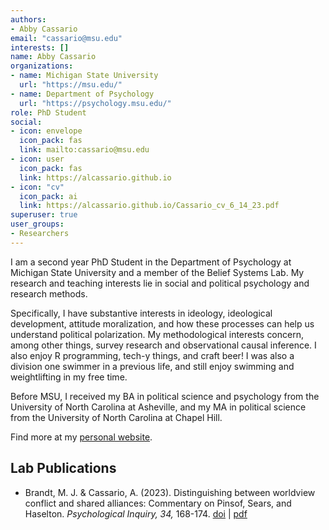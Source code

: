 ```yaml
---
authors:
- Abby Cassario
email: "cassario@msu.edu"
interests: []
name: Abby Cassario
organizations:
- name: Michigan State University
  url: "https://msu.edu/"
- name: Department of Psychology
  url: "https://psychology.msu.edu/"
role: PhD Student
social:
- icon: envelope
  icon_pack: fas
  link: mailto:cassario@msu.edu
- icon: user
  icon_pack: fas
  link: https://alcassario.github.io
- icon: "cv"
  icon_pack: ai
  link: https://alcassario.github.io/Cassario_cv_6_14_23.pdf
superuser: true
user_groups:
- Researchers
---
```


I am a second year PhD Student in the Department of Psychology at Michigan State University and a member of the Belief Systems Lab. My research and teaching interests lie in social and political psychology and research methods.

Specifically, I have substantive interests in ideology, ideological development, attitude moralization, and how these processes can help us understand political polarization. My methodological interests concern, among other things, survey research and observational causal inference. I also enjoy R programming, tech-y things, and craft beer! I was also a division one swimmer in a previous life, and still enjoy swimming and weightlifting in my free time.

Before MSU, I received my BA in political science and psychology from the University of North Carolina at Asheville, and my MA in political science from the University of North Carolina at Chapel Hill.

Find more at my [personal website](https://alcassario.github.io).

## Lab Publications

<ul>
<li>
Brandt, M. J. & Cassario, A. (2023). Distinguishing between worldview
conflict and shared alliances: Commentary on Pinsof, Sears, and
Haselton. <i>Psychological Inquiry, 34,</i> 168-174.
<a href="https://doi.org/10.1080/1047840X.2023.2274421">doi</a> |
<a href="https://osf.io/5p7rm">pdf</a>
</ul>
